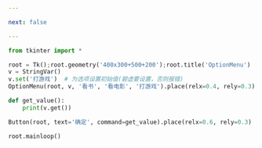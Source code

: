 ```yaml
---

next: false

---
```




<BlogInfo id="432" title="23.OptionMenu组件" author="白日梦想猿" pv=0 read_times=0 pre_cost_time="0分16秒" category="GUI编程" tag_list="['GUI编程']" create_time="2020.06.29 11:27:29" update_time="2020.06.29 11:39:27" />

```python
from tkinter import *

root = Tk();root.geometry('400x300+500+200');root.title('OptionMenu')
v = StringVar()
v.set('打游戏')  # 为选项设置初始值(碧虚要设置，否则报错)
OptionMenu(root, v, '看书', '看电影', '打游戏').place(relx=0.4, rely=0.3)

def get_value():
    print(v.get())

Button(root, text='确定', command=get_value).place(relx=0.6, rely=0.3)

root.mainloop()

```



<ActionBox />
